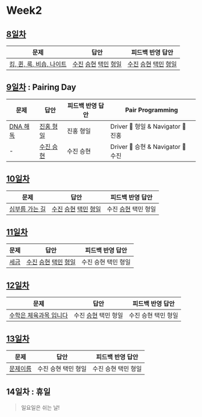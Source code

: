 # Week2

## [8일차](Day8)

| 문제                                                             | 답안                                                                                                            | 피드백 반영 답안                                                                                                            |
| ---------------------------------------------------------------- | --------------------------------------------------------------------------------------------------------------- | --------------------------------------------------------------------------------------------------------------------------- |
| [킹, 퀸, 룩, 비숍, 나이트](https://www.acmicpc.net/problem/3003) | [수진](Day08/bj3003_ksj.js) [승현](Day08/bj3003_lsh.js) [택민](Day08/bj3003_jtm.js) [형일](Day08/bj3003_jhi.js) | [수진](Day08/bj3003_ksj_fb.js) [승현](Day08/bj3003_lsh_fb.js) [택민](Day08/bj3003_jtm_fb.js) [형일](Day08/bj3003_jhi_fb.js) |

## [9일차](Day9) : Pairing Day

| 문제                                             | 답안                                 | 피드백 반영 답안 | Pair Programming                   |
| ------------------------------------------------ | ------------------------------------ | ---------------- | ---------------------------------- |
| [DNA 해독](https://www.acmicpc.net/problem/1672) | [진홍 형일](Day09/bj1672_jhi_kjh.js) | 진홍 형일        | Driver 🚗 형일 & Navigator 🧭 진홍 |
| -                                                | [수진 승현](Day09/bj1672_ksj_lsh.js) | 수진 승현        | Driver 🚗 승현 & Navigator 🧭 수진 |

## [10일차](Day10)

| 문제                                                   | 답안                                                                                                            | 피드백 반영 답안                              |
| ------------------------------------------------------ | --------------------------------------------------------------------------------------------------------------- | --------------------------------------------- |
| [심부름 가는 길](https://www.acmicpc.net/problem/5554) | [수진](Day10/bj5554_ksj.js) [승현](Day10/bj5554_lsh.js) [택민](Day10/bj5554_jtm.js) [형일](Day10/bj5554_jhi.js) | 수진 [승현](Day10/bj5554_lsh_fb.js) 택민 형일 |

## [11일차](Day11)

| 문제                                          | 답안                                                                                                                | 피드백 반영 답안    |
| --------------------------------------------- | ------------------------------------------------------------------------------------------------------------------- | ------------------- |
| [세금](https://www.acmicpc.net/problem/20492) | [수진](Day11/bj20492_ksj.js) [승현](Day11/bj20492_lsh.js) [택민](Day11/bj20492_jtm.js) [형일](Day11/bj20492_jhi.js) | 수진 승현 택민 형일 |

## [12일차](Day12)

| 문제                                                            | 답안                                        | 피드백 반영 답안    |
| --------------------------------------------------------------- | ------------------------------------------- | ------------------- |
| [수학은 체육과목 입니다](https://www.acmicpc.net/problem/15894) | 수진 [승현](Day12/bj15894_lsh.js) 택민 형일 | 수진 승현 택민 형일 |

## [13일차](Day13)

| 문제                 | 답안                | 피드백 반영 답안    |
| -------------------- | ------------------- | ------------------- |
| [문제이름](문제링크) | 수진 승현 택민 형일 | 수진 승현 택민 형일 |

## 14일차 : 휴일

> 일요일은 쉬는 날!
